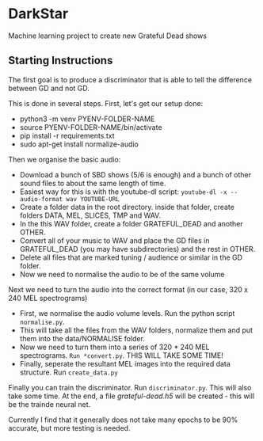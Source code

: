 # DarkStar
Machine learning project to create new Grateful Dead shows

## Starting Instructions

The first goal is to produce a discriminator that is able to tell the difference between GD and not GD.

This is done in several steps. First, let's get our setup done:

* python3 -m venv PYENV-FOLDER-NAME
* source PYENV-FOLDER-NAME/bin/activate
* pip install -r requirements.txt
* sudo apt-get install normalize-audio

Then we organise the basic audio:

* Download a bunch of SBD shows (5/6 is enough) and a bunch of other sound files to about the same length of time.
* Easiest way for this is with the youtube-dl script: ```youtube-dl -x --audio-format wav YOUTUBE-URL```
* Create a folder data in the root directory. inside that folder, create folders DATA, MEL, SLICES, TMP and WAV.
* In the this WAV folder, create a folder GRATEFUL_DEAD and another OTHER.
* Convert all of your music to WAV and place the GD files in GRATEFUL_DEAD (you may have subdirectories) and the rest in OTHER.
* Delete all files that are marked tuning / audience or similar in the GD folder.
* Now we need to normalise the audio to be of the same volume


Next we need to turn the audio into the correct format (in our case, 320 x 240 MEL spectrograms)

* First, we normalise the audio volume levels. Run the python script ```normalise.py```.
* This will take all the files from the WAV folders, normalize them and put them into the data/NORMALISE folder.
* Now we need to turn them into a series of 320 * 240 MEL spectrograms. ```Run *convert.py```. THIS WILL TAKE SOME TIME!
* Finally, seperate the resultant MEL images into the required data structure. Run ```create_data.py```


Finally you can train the discriminator. Run ```discriminator.py```. This will also take some time. At the end, a file *grateful-dead.h5* will be created - this will be the trainde neural net.

Currently I find that it generally does not take many epochs to be 90% accurate, but more testing is needed.
